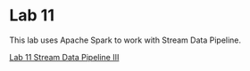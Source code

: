# Lab 11

This lab uses Apache Spark to work with Stream Data Pipeline.

[Lab 11 Stream Data Pipeline III](./lab11%20stream_data_pipeline_3_spark.md)


